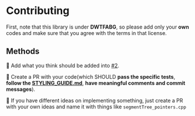 # Contributing

First, note that this library is under **DWTFABG**, so please add only your **own** codes and make sure that you agree with the terms in that license.

## Methods

:star2: Add what you think should be added into [#2](https://github.com/24OI/Standard_Code_Library/issues/2).

:star2: Create a PR with your code(which SHOULD **pass the specific tests**, **follow the [STYLING_GUIDE.md](STYLING_GUIDE.md)**, **have meaningful comments and commit messages**).

:star2: If you have different ideas on implementing something, just create a PR with your own ideas and name it with things like `segmentTree_pointers.cpp`
